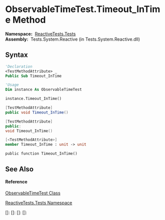 # ObservableTimeTest.Timeout\_InTime Method

**Namespace:**  [ReactiveTests.Tests](ReactiveTests.Tests\ReactiveTests.Tests.md)  
**Assembly:**  Tests.System.Reactive (in Tests.System.Reactive.dll)

## Syntax

```vb
'Declaration
<TestMethodAttribute> _
Public Sub Timeout_InTime
```

```vb
'Usage
Dim instance As ObservableTimeTest

instance.Timeout_InTime()
```

```csharp
[TestMethodAttribute]
public void Timeout_InTime()
```

```c++
[TestMethodAttribute]
public:
void Timeout_InTime()
```

```fsharp
[<TestMethodAttribute>]
member Timeout_InTime : unit -> unit 
```

```jscript
public function Timeout_InTime()
```

## See Also

#### Reference

[ObservableTimeTest Class](ObservableTimeTest\ObservableTimeTest.md)

[ReactiveTests.Tests Namespace](ReactiveTests.Tests\ReactiveTests.Tests.md)

[]: 
[]: 
[]: 
[]: 